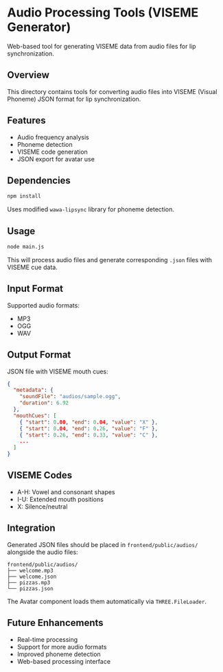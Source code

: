 # Audio Processing Tools (VISEME Generator)

Web-based tool for generating VISEME data from audio files for lip synchronization.

## Overview

This directory contains tools for converting audio files into VISEME (Visual Phoneme) JSON format for lip synchronization.

## Features

- Audio frequency analysis
- Phoneme detection
- VISEME code generation
- JSON export for avatar use

## Dependencies

```bash
npm install
```

Uses modified `wawa-lipsync` library for phoneme detection.

## Usage

```bash
node main.js
```

This will process audio files and generate corresponding `.json` files with VISEME cue data.

## Input Format

Supported audio formats:

- MP3
- OGG
- WAV

## Output Format

JSON file with VISEME mouth cues:

```json
{
  "metadata": {
    "soundFile": "audios/sample.ogg",
    "duration": 6.92
  },
  "mouthCues": [
    { "start": 0.00, "end": 0.04, "value": "X" },
    { "start": 0.04, "end": 0.26, "value": "F" },
    { "start": 0.26, "end": 0.33, "value": "C" },
    ...
  ]
}
```

## VISEME Codes

- A-H: Vowel and consonant shapes
- I-U: Extended mouth positions
- X: Silence/neutral

## Integration

Generated JSON files should be placed in `frontend/public/audios/` alongside the audio files:

```
frontend/public/audios/
├── welcome.mp3
├── welcome.json
├── pizzas.mp3
└── pizzas.json
```

The Avatar component loads them automatically via `THREE.FileLoader`.

## Future Enhancements

- Real-time processing
- Support for more audio formats
- Improved phoneme detection
- Web-based processing interface
